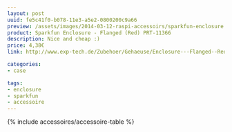 ```yaml
---
layout: post
uuid: fe5c41f0-b078-11e3-a5e2-0800200c9a66
preview: /assets/images/2014-03-12-raspi-accessoirs/sparkfun-enclosure.jpg
product: Sparkfun Enclosure - Flanged (Red) PRT-11366
description: Nice and cheap :)
price: 4,38€
link: http://www.exp-tech.de/Zubehoer/Gehaeuse/Enclosure---Flanged--Red--PRT-11366.html

categories:
- case

tags:
- enclosure
- sparkfun
- accessoire
---
```


{% include accessoires/accessoire-table %}